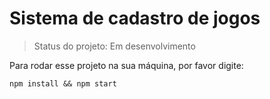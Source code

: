 # <h1>Sistema de cadastro de jogos

> Status do projeto: Em desenvolvimento

Para rodar esse projeto na sua máquina, por favor digite:

```
npm install && npm start
```
